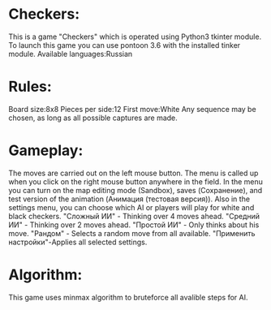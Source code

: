 # Сheckers:
This is a game "Сheckers" which is operated using Python3 tkinter module.
To launch this game you can use pontoon 3.6 with the installed tinker module.
Available languages:Russian
# Rules:
Board size:8x8
Pieces per side:12
First move:White
Any sequence may be chosen, as long as all possible captures are made.
# Gameplay:
The moves are carried out on the left mouse button.
The menu is called up when you click on the right mouse button anywhere in the field.
In the menu you can turn on the map editing mode (Sandbox), saves (Сохранение),
and test version of the animation (Анимация (тестовая версия)).
Also in the settings menu, you can choose which AI or players will play for white and black checkers.
"Сложный ИИ" - Thinking over 4 moves ahead.
"Средний ИИ" - Thinking over 2 moves ahead.
"Простой ИИ" - Only thinks about his move.
"Рандом" - Selects a random move from all available.
"Применить настройки"-Applies all selected settings.
# Algorithm:
This game uses minmax algorithm to bruteforce all avalible steps for AI.
